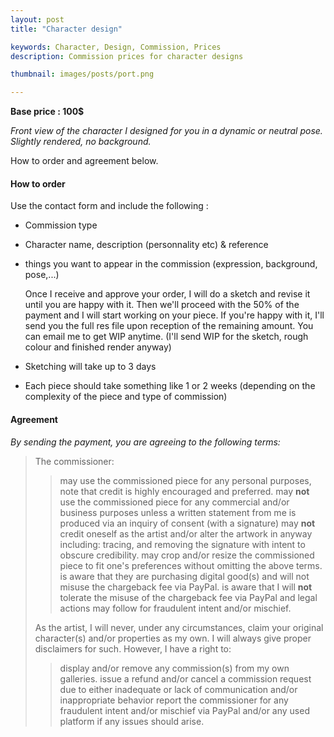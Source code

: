 ```yaml
---
layout: post
title: "Character design"

keywords: Character, Design, Commission, Prices
description: Commission prices for character designs

thumbnail: images/posts/port.png

---
```

**Base price : 100$**

*Front view of the character I designed for you in a dynamic or neutral pose. Slightly rendered, no background.*

How to order and agreement below.


#### How to order

Use the contact form and include the following :

- Commission type

- Character name, description (personnality etc) & reference

- things you want to appear in the commission (expression, background, pose,...)


   Once I receive and approve your order, I will do a sketch and revise it until you are happy with it. Then we'll proceed with the 50% of the payment and I will start working on your piece. If you're happy with it, I'll send you the full res file upon reception of the remaining amount. You can email me to get WIP anytime. (I'll send WIP for the sketch, rough colour and finished render anyway)

- Sketching will take up to 3 days

- Each piece should take something like 1 or 2 weeks (depending on the complexity of the piece and type of commission)



#### Agreement


*By sending the payment, you are agreeing to the following terms:*

>The commissioner:
>
>>    may use the commissioned piece for any personal purposes, note that credit is highly encouraged and preferred.
>>    may **not** use the commissioned piece for any commercial and/or business purposes unless a written statement from me is produced via an inquiry of consent (with a signature)
>>    may **not** credit oneself as the artist and/or alter the artwork in anyway including: tracing, and removing the signature with intent to obscure credibility.
>>    may crop and/or resize the commissioned piece to fit one's preferences without omitting the above terms.
>>    is aware that they are purchasing digital good(s) and will not misuse the chargeback fee via PayPal.
>>    is aware that I will **not** tolerate the misuse of the chargeback fee via PayPal and legal actions may follow for fraudulent intent and/or mischief.
>
>
>As the artist, I will never, under any circumstances, claim your original character(s) and/or properties as my own. I will always give proper disclaimers for such. However, I have a right to:
>
>>    display and/or remove any commission(s) from my own galleries. 
>>    issue a refund and/or cancel a commission request due to either inadequate or lack of communication and/or inappropriate behavior
>>    report the commissioner for any fraudulent intent and/or mischief via PayPal and/or any used platform if any issues should arise.



